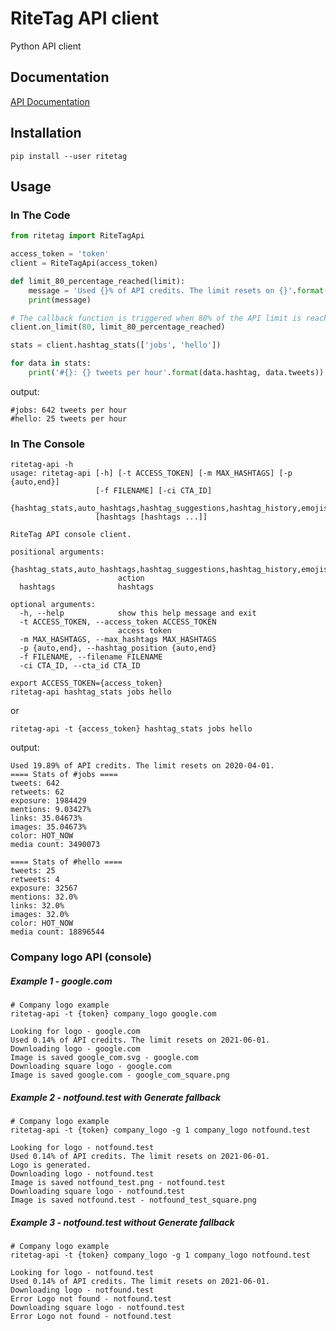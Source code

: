 # RiteTag API client

Python API client

## Documentation

[API Documentation](https://documenter.getpostman.com/view/2010712/SzS7Qku5?version=latest#3a6540d0-61e3-4333-b353-f1072621a23b)

## Installation

`pip install --user ritetag`


## Usage

### In The Code
```python
from ritetag import RiteTagApi

access_token = 'token'
client = RiteTagApi(access_token)

def limit_80_percentage_reached(limit):
    message = 'Used {}% of API credits. The limit resets on {}'.format(limit.usage, limit.reset)
    print(message)

# The callback function is triggered when 80% of the API limit is reached
client.on_limit(80, limit_80_percentage_reached)

stats = client.hashtag_stats(['jobs', 'hello'])

for data in stats:
    print('#{}: {} tweets per hour'.format(data.hashtag, data.tweets))

```

output:

```
#jobs: 642 tweets per hour
#hello: 25 tweets per hour
```

### In The Console

```
ritetag-api -h
usage: ritetag-api [-h] [-t ACCESS_TOKEN] [-m MAX_HASHTAGS] [-p {auto,end}]
                   [-f FILENAME] [-ci CTA_ID]
                   {hashtag_stats,auto_hashtags,hashtag_suggestions,hashtag_history,emojis_suggestion,auto_emojify,company_logo,list_of_cta,shorten_link}
                   [hashtags [hashtags ...]]

RiteTag API console client.

positional arguments:
  {hashtag_stats,auto_hashtags,hashtag_suggestions,hashtag_history,emojis_suggestion,auto_emojify,company_logo,list_of_cta,shorten_link}
                        action
  hashtags              hashtags

optional arguments:
  -h, --help            show this help message and exit
  -t ACCESS_TOKEN, --access_token ACCESS_TOKEN
                        access token
  -m MAX_HASHTAGS, --max_hashtags MAX_HASHTAGS
  -p {auto,end}, --hashtag_position {auto,end}
  -f FILENAME, --filename FILENAME
  -ci CTA_ID, --cta_id CTA_ID
```


```
export ACCESS_TOKEN={access_token}
ritetag-api hashtag_stats jobs hello
```

or

`ritetag-api -t {access_token} hashtag_stats jobs hello`

output:

```
Used 19.89% of API credits. The limit resets on 2020-04-01.
==== Stats of #jobs ====
tweets: 642
retweets: 62
exposure: 1984429
mentions: 9.03427%
links: 35.04673%
images: 35.04673%
color: HOT_NOW
media count: 3490073

==== Stats of #hello ====
tweets: 25
retweets: 4
exposure: 32567
mentions: 32.0%
links: 32.0%
images: 32.0%
color: HOT_NOW
media count: 18896544

```
### Company logo API (console)

##### Example 1 - google.com

```shell
# Company logo example
ritetag-api -t {token} company_logo google.com
```

```
Looking for logo - google.com
Used 0.14% of API credits. The limit resets on 2021-06-01.
Downloading logo - google.com
Image is saved google_com.svg - google.com
Downloading square logo - google.com
Image is saved google.com - google_com_square.png

```

##### Example 2 - notfound.test with Generate fallback

```shell
# Company logo example
ritetag-api -t {token} company_logo -g 1 company_logo notfound.test
```

```
Looking for logo - notfound.test
Used 0.14% of API credits. The limit resets on 2021-06-01.
Logo is generated.
Downloading logo - notfound.test
Image is saved notfound_test.png - notfound.test
Downloading square logo - notfound.test
Image is saved notfound.test - notfound_test_square.png

```

##### Example 3 -  notfound.test without Generate fallback

```shell
# Company logo example
ritetag-api -t {token} company_logo -g 1 company_logo notfound.test
```

```
Looking for logo - notfound.test
Used 0.14% of API credits. The limit resets on 2021-06-01.
Downloading logo - notfound.test
Error Logo not found - notfound.test
Downloading square logo - notfound.test
Error Logo not found - notfound.test
```